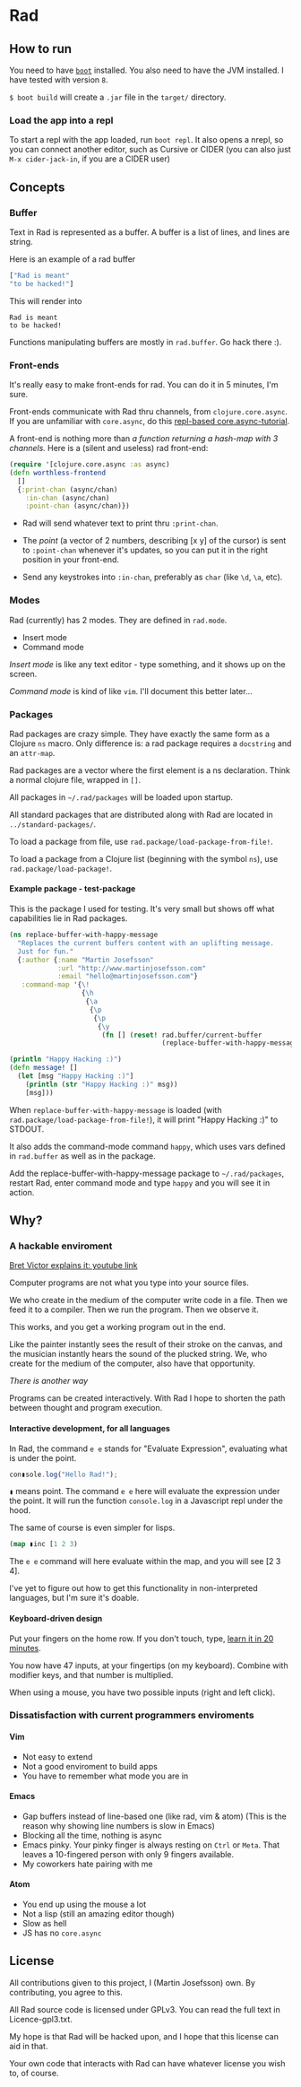 # Rad

## How to run
You need to have [`boot`](https://github.com/boot-clj/boot#install) installed.
You also need to have the JVM installed. I have tested with version `8`.

`$ boot build` will create a `.jar` file in the `target/` directory.

### Load the app into a repl
To start a repl with the app loaded, run `boot repl`. It also opens a nrepl, so you can connect another editor, such as Cursive or CIDER (you can also just `M-x cider-jack-in`, if you are a CIDER user)

## Concepts
### Buffer
Text in Rad is represented as a buffer. A buffer is a list of lines, and lines are string.

Here is an example of a rad buffer

``` Clojure
["Rad is meant"
"to be hacked!"]
```

This will render into

```
Rad is meant
to be hacked!
```

Functions manipulating buffers are mostly in `rad.buffer`. Go hack there :).

### Front-ends
It's really easy to make front-ends for rad. You can do it in 5 minutes, I'm sure.

Front-ends communicate with Rad thru channels, from `clojure.core.async`.
If you are unfamiliar with `core.async`, do this [repl-based core.async-tutorial](https://github.com/clojure/core.async/blob/master/examples/walkthrough.clj).

A front-end is nothing more than *a function returning a hash-map with 3 channels.*
Here is a (silent and useless) rad front-end:

``` Clojure
(require '[clojure.core.async :as async)
(defn worthless-frontend
  []
  {:print-chan (async/chan)
    :in-chan (async/chan)
    :point-chan (async/chan)})
```
* Rad will send whatever text to print thru `:print-chan`.

* The *point* (a vector of 2 numbers, describing [x y] of the cursor) is sent to `:point-chan` whenever it's updates, so you can put it in the right position in your front-end.

* Send any keystrokes into `:in-chan`, preferably as `char` (like `\d`, `\a`, etc).

### Modes
Rad (currently) has 2 modes. They are defined in `rad.mode`.

* Insert mode
* Command mode

*Insert mode* is like any text editor - type something, and it shows up on the screen.

*Command mode* is kind of like `vim`. I'll document this better later...

### Packages
Rad packages are crazy simple. They have exactly the same form as a Clojure `ns` macro.
Only difference is: a rad package requires a `docstring` and an `attr-map`.

Rad packages are a vector where the first element is a ns declaration. Think a normal clojure file, wrapped in `[]`.

All packages in `~/.rad/packages` will be loaded upon startup.

All standard packages that are distributed along with Rad are located in `../standard-packages/`.

To load a package from file, use `rad.package/load-package-from-file!`.

To load a package from a Clojure list (beginning with the symbol `ns`), use `rad.package/load-package!`.

#### Example package - test-package
This is the package I used for testing. It's very small but shows off what capabilities lie in Rad packages.

``` clojure
(ns replace-buffer-with-happy-message
  "Replaces the current buffers content with an uplifting message.
  Just for fun."
  {:author {:name "Martin Josefsson"
            :url "http://www.martinjosefsson.com"
            :email "hello@martinjosefsson.com"}
   :command-map '{\!
                  {\h
                   {\a
                    {\p
                     {\p
                      {\y
                       (fn [] (reset! rad.buffer/current-buffer
                                      (replace-buffer-with-happy-message/message!)))}}}}}}})

(println "Happy Hacking :)")
(defn message! []
  (let [msg "Happy Hacking :)"]
    (println (str "Happy Hacking :)" msg))
    [msg]))
```

When `replace-buffer-with-happy-message` is loaded (with `rad.package/load-package-from-file!`), it will print "Happy Hacking :)" to STDOUT.

It also adds the command-mode command `happy`, which uses vars defined in `rad.buffer` as well as in the package.

Add the replace-buffer-with-happy-message package to `~/.rad/packages`, restart Rad, enter command mode and type `happy` and you will see it in action.

## Why?
### A hackable enviroment
[Bret Victor explains it: youtube link](https://youtu.be/klTjiXjqHrQ)

Computer programs are not what you type into your source files.

We who create in the medium of the computer write code in a file.
Then we feed it to a compiler. Then we run the program. Then we observe it.

This works, and you get a working program out in the end.

Like the painter instantly sees the result of their stroke on the canvas,
and the musician instantly hears the sound of the plucked string.
We, who create for the medium of the computer, also have that opportunity.

*There is another way*

Programs can be created interactively. With Rad I hope to shorten the path between
thought and program execution.

#### Interactive development, for all languages
In Rad, the command `e e` stands for "Evaluate Expression", evaluating what is under the point.

``` Javascript
con▮sole.log("Hello Rad!");
```
`▮` means point. The command `e e` here will evaluate the expression under the point.
It will run the function `console.log` in a Javascript repl under the hood.

The same of course is even simpler for lisps.

``` Clojure
(map ▮inc [1 2 3)
```
The `e e` command will here evaluate within the map, and you will see [2 3 4].

I've yet to figure out how to get this functionality in non-interpreted languages, but I'm sure it's doable.

#### Keyboard-driven design
Put your fingers on the home row. If you don't touch, type, [learn it in 20 minutes](https://www.typingclub.com/typing-qwerty-en/keys-jf.html).

You now have 47 inputs, at your fingertips (on my keyboard). Combine with modifier keys, and that number is multiplied.

When using a mouse, you have two possible inputs (right and left click).

### Dissatisfaction with current programmers enviroments

#### Vim
* Not easy to extend
* Not a good enviroment to build apps
* You have to remember what mode you are in

#### Emacs
* Gap buffers instead of line-based one (like rad, vim & atom)
(This is the reason why showing line numbers is slow in Emacs)
* Blocking all the time, nothing is async
* Emacs pinky. Your pinky finger is always resting on `Ctrl` or `Meta`. That leaves a 10-fingered person with only 9 fingers available.
* My coworkers hate pairing with me

#### Atom
* You end up using the mouse a lot
* Not a lisp (still an amazing editor though)
* Slow as hell
* JS has no `core.async`

## License

All contributions given to this project, I (Martin Josefsson) own. By contributing, you agree to this.

All Rad source code is licensed under GPLv3. You can read the full text in Licence-gpl3.txt.

My hope is that Rad will be hacked upon, and I hope that this license can aid in that.

Your own code that interacts with Rad can have whatever license you wish to, of course.
